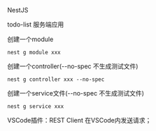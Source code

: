 NestJS

todo-list 服务端应用

创建一个module

`nest g module xxx`

创建一个controller(--no-spec 不生成测试文件)

`nest g controller xxx --no-spec`

创建一个service文件(--no-spec 不生成测试文件)

`nest g service xxx`


VSCode插件：REST Client 在VSCode内发送请求；

